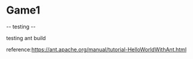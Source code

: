 Game1
=====

-- testing --

testing ant build

reference:https://ant.apache.org/manual/tutorial-HelloWorldWithAnt.html

